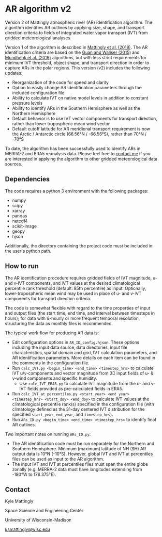 # AR algorithm v2

Version 2 of Mattingly atmospheric river (AR) identification algorithm. The algorithm identifies AR outlines by applying size, shape, and transport direction criteria to fields of integrated water vapor transport (IVT) from gridded meteorological analyses.

Version 1 of the algorithm is described in [Mattingly et al. (2018)](https://doi.org/10.1029/2018JD028714). The AR identification criteria are based on the [Guan and Waliser (2015)](https://doi.org/10.1002/2015JD024257) and [Mundhenk et al. (2016)](https://doi.org/10.1175/JCLI-D-15-0655.1) algorithms, but with less strict requirements for minimum IVT threshold, object shape, and transport direction in order to capture ARs in the polar regions. This version (v2) includes the following updates:
- Reorganization of the code for speed and clarity
- Option to easily change AR identification parameters through the included configuration file
- Ability to calculate IVT on native model levels in addition to constant pressure levels
- Ability to identify ARs in the Southern Hemisphere as well as the Northern Hemisphere
- Default behavior is to use IVT vector components for transport direction, rather than lower tropospheric mean wind vector
- Default cutoff latitude for AR meridional transport requirement is now the Arctic / Antarctic circle (66.56&deg;N / -66.56&deg;S), rather than 70&deg;N / -70&deg;S

To date, the algorithm has been successfully used to identify ARs in MERRA-2 and ERA5 reanalysis data. Please feel free to [contact me](mailto:ksmattingly@wisc.edu) if you are interested in applying the algorithm to other gridded meteorological data sources.

## Dependencies

The code requires a python 3 environment with the following packages:
- numpy
- scipy
- xarray
- pandas
- netcdf4
- scikit-image
- geopy
- hjson

Additionally, the directory containing the project code must be included in the user's python path.

## How to run

The AR identification procedure requires gridded fields of IVT magnitude, u- and v-IVT components, and IVT values at the desired climatological percentile rank threshold (default: 85th percentile) as input. Optionally, lower-tropospheric mean wind may be used in place of u- and v-IVT components for transport direction criteria.

The code is somewhat flexible with regard to the time properties of input and output files (the start time, end time, and interval between timesteps in hours); for data with 6-hourly or more frequent temporal resolution, structuring the data as monthly files is recommended.

The typical work flow for producing AR data is:
- Edit configuration options in `AR_ID_config.hjson`. These options including the input data source, data directories, input file characteristics, spatial domain and grid, IVT calculation parameters, and AR identification parameters. More details on each item can be found in the comments in the configuration file.
- Run `calc_IVT.py <begin_time> <end_time> <timestep_hrs>` to calculate IVT u/v-components and vector magnitude from 3D input fields of u- & v-wind components and specific humidity.
  - Use `calc_IVT_ERA5.py` to calculate IVT magnitude from the u- and v-IVT fields provided as pre-calculated fields in ERA5.
- Run `calc_IVT_at_percentiles.py <start_year> <end_year> <timestep_hrs> <start_doy> <end_doy>` to calculate IVT values at the climatological percentile rank(s) specified in the configuration file (with climatology defined as the 31-day centered IVT distribution for the specified `start_year`, `end_year`, and `timestep_hrs`).
- Run `ARs_ID.py <begin_time> <end_time> <timestep_hrs>` to identify final AR outlines.

Two important notes on running `ARs_ID.py`:
- The AR identification code must be run separately for the Northern and Southern Hemisphere. Minimum (maximum) latitude of NH (SH) AR output data is 10&deg;N (-10&deg;S). However, global IVT and IVT at percentiles files can be used as input to the AR algorithm.
- The input IVT and IVT at percentiles files must span the entire globe zonally (e.g. MERRA-2 data must have longitudes extending from -180&deg;W to 179.375&deg;E).

## Contact

Kyle Mattingly

Space Science and Engineering Center

University of Wisconsin-Madison

[ksmattingly@wisc.edu](mailto:ksmattingly@wisc.edu)
